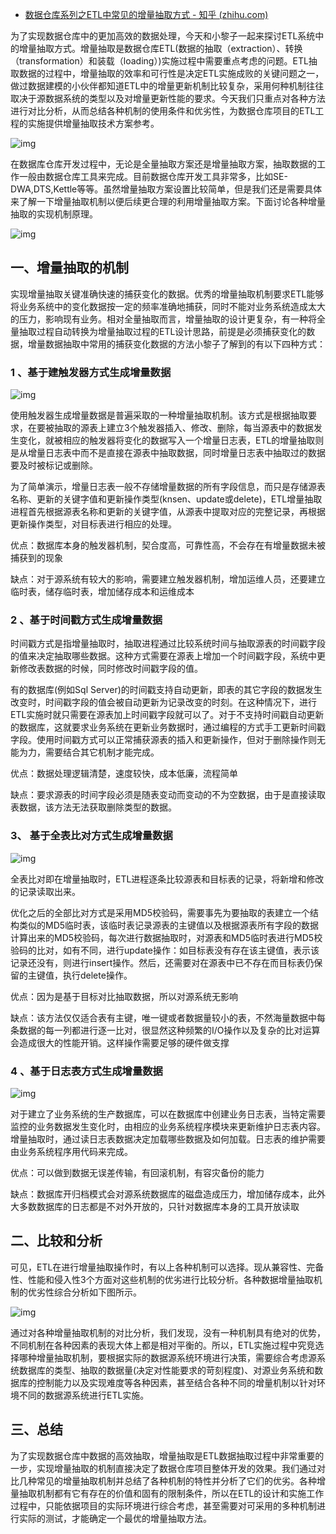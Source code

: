 - [数据仓库系列之ETL中常见的增量抽取方式 - 知乎 (zhihu.com)](https://zhuanlan.zhihu.com/p/362471672)

为了实现数据仓库中的更加高效的数据处理，今天和小黎子一起来探讨ETL系统中的增量抽取方式。增量抽取是数据仓库ETL(数据的抽取（extraction）、转换（transformation）和装载（loading）)实施过程中需要重点考虑的问题。ETL抽取数据的过程中，增量抽取的效率和可行性是决定ETL实施成败的关键问题之一，做过数据建模的小伙伴都知道ETL中的增量更新机制比较复杂，采用何种机制往往取决于源数据系统的类型以及对增量更新性能的要求。今天我们只重点对各种方法进行对比分析，从而总结各种机制的使用条件和优劣性，为数据仓库项目的ETL工程的实施提供增量抽取技术方案参考。

![img](https://pic3.zhimg.com/80/v2-55cd8a672d2eb5e4b14b3e25fb97ea76_1440w.webp)



在数据库仓库开发过程中，无论是全量抽取方案还是增量抽取方案，抽取数据的工作一般由数据仓库工具来完成。目前数据仓库开发工具非常多，比如SE-DWA,DTS,Kettle等等。虽然增量抽取方案设置比较简单，但是我们还是需要具体来了解一下增量抽取机制以便后续更合理的利用增量抽取方案。下面讨论各种增量抽取的实现机制原理。



![img](https://pic3.zhimg.com/80/v2-b46d6f31adb3509be59b250ab870355e_1440w.webp)



## 一、增量抽取的机制

实现增量抽取关键准确快速的捕获变化的数据。优秀的增量抽取机制要求ETL能够将业务系统中的变化数据按一定的频率准确地捕获，同时不能对业务系统造成太大的压力，影响现有业务。相对全量抽取而言，增量抽取的设计更复杂，有一种将全量抽取过程自动转换为增量抽取过程的ETL设计思路，前提是必须捕获变化的数据，增量数据抽取中常用的捕获变化数据的方法小黎子了解到的有以下四种方式：

### 1 、基于建触发器方式生成增量数据



![img](https://pic1.zhimg.com/80/v2-3a7b26febf28ede98e6edeb80e5d7e30_1440w.webp)



使用触发器生成增量数据是普遍采取的一种增量抽取机制。该方式是根据抽取要求，在要被抽取的源表上建立3个触发器插入、修改、删除，每当源表中的数据发生变化，就被相应的触发器将变化的数据写入一个增量日志表，ETL的增量抽取则是从增量日志表中而不是直接在源表中抽取数据，同时增量日志表中抽取过的数据要及时被标记或删除。

为了简单演示，增量日志表一般不存储增量数据的所有字段信息，而只是存储源表名称、更新的关键字值和更新操作类型(knsen、update或delete)，ETL增量抽取进程首先根据源表名称和更新的关键字值，从源表中提取对应的完整记录，再根据更新操作类型，对目标表进行相应的处理。

优点：数据库本身的触发器机制，契合度高，可靠性高，不会存在有增量数据未被捕获到的现象

缺点：对于源系统有较大的影响，需要建立触发器机制，增加运维人员，还要建立临时表，储存临时表，增加储存成本和运维成本

### 2 、基于时间戳方式生成增量数据

时间戳方式是指增量抽取时，抽取进程通过比较系统时间与抽取源表的时间戳字段的值来决定抽取哪些数据。这种方式需要在源表上增加一个时间戳字段，系统中更新修改表数据的时候，同时修改时间戳字段的值。

有的数据库(例如Sql Server)的时间戳支持自动更新，即表的其它字段的数据发生改变时，时间戳字段的值会被自动更新为记录改变的时刻。在这种情况下，进行ETL实施时就只需要在源表加上时间戳字段就可以了。对于不支持时间戳自动更新的数据库，这就要求业务系统在更新业务数据时，通过编程的方式手工更新时间戳字段。使用时间戳方式可以正常捕获源表的插入和更新操作，但对于删除操作则无能为力，需要结合其它机制才能完成。

优点：数据处理逻辑清楚，速度较快，成本低廉，流程简单

缺点：要求源表的时间字段必须是随表变动而变动的不为空数据，由于是直接读取表数据，该方法无法获取删除类型的数据。

### 3、 基于全表比对方式生成增量数据



![img](https://pic4.zhimg.com/80/v2-ad94a7ff31ec27137554cad416431b5f_1440w.webp)



全表比对即在增量抽取时，ETL进程逐条比较源表和目标表的记录，将新增和修改的记录读取出来。

优化之后的全部比对方式是采用MD5校验码，需要事先为要抽取的表建立一个结构类似的MD5临时表，该临时表记录源表的主键值以及根据源表所有字段的数据计算出来的MD5校验码，每次进行数据抽取时，对源表和MD5临时表进行MD5校验码的比对，如有不同，进行update操作：如目标表没有存在该主键值，表示该记录还没有，则进行insert操作。然后，还需要对在源表中已不存在而目标表仍保留的主键值，执行delete操作。

优点：因为是基于目标对比抽取数据，所以对源系统无影响

缺点：该方法仅仅适合表有主键，唯一键或者数据量较小的表，不然海量数据中每条数据的每一列都进行逐一比对，很显然这种频繁的I/O操作以及复杂的比对运算会造成很大的性能开销。这样操作需要足够的硬件做支撑

### 4 、基于日志表方式生成增量数据



![img](https://pic4.zhimg.com/80/v2-7db3c7aa061dbd2008eaf946c7dcb157_1440w.webp)



对于建立了业务系统的生产数据库，可以在数据库中创建业务日志表，当特定需要监控的业务数据发生变化时，由相应的业务系统程序模块来更新维护日志表内容。增量抽取时，通过读日志表数据决定加载哪些数据及如何加载。日志表的维护需要由业务系统程序用代码来完成。

优点：可以做到数据无误差传输，有回滚机制，有容灾备份的能力

缺点：数据库开归档模式会对源系统数据库的磁盘造成压力，增加储存成本，此外大多数数据库的日志都是不对外开放的，只针对数据库本身的工具开放读取

## 二、比较和分析

可见，ETL在进行增量抽取操作时，有以上各种机制可以选择。现从兼容性、完备性、性能和侵入性3个方面对这些机制的优劣进行比较分析。各种数据增量抽取机制的优劣性综合分析如下图所示。



![img](https://pic1.zhimg.com/80/v2-7a0b89db806922e6b88de961bccad8a8_1440w.webp)



通过对各种增量抽取机制的对比分析，我们发现，没有一种机制具有绝对的优势，不同机制在各种因素的表现大体上都是相对平衡的。所以，ETL实施过程中究竞选择哪种增量抽取机制，要根据实际的数据源系统环境进行决策，需要综合考虑源系统数据库的类型、抽取的数据量(决定对性能要求的苛刻程度)、对源业务系统和数据库的控制能力以及实现难度等各种因素，甚至结合各种不同的增量机制以针对环境不同的数据源系统进行ETL实施。

## 三、总结

为了实现数据仓库中数据的高效抽取，增量抽取是ETL数据抽取过程中非常重要的一步，实现增量抽取的机制直接决定了数据仓库项目整体开发的效果。我们通过对比几种常见的增量抽取机制并总结了各种机制的特性并分析了它们的优劣。各种增量抽取机制都有它有存在的价值和固有的限制条件，所以在ETL的设计和实施工作过程中，只能依据项目的实际环境进行综合考虑，甚至需要对可采用的多种机制进行实际的测试，才能确定一个最优的增量抽取方法。